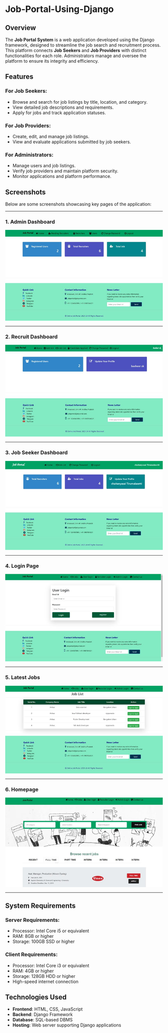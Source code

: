 # Job-Portal-Using-Django

## Overview
The **Job Portal System** is a web application developed using the Django framework, designed to streamline the job search and recruitment process. This platform connects **Job Seekers** and **Job Providers** with distinct functionalities for each role. Administrators manage and oversee the platform to ensure its integrity and efficiency.

## Features
### For Job Seekers:
- Browse and search for job listings by title, location, and category.
- View detailed job descriptions and requirements.
- Apply for jobs and track application statuses.

### For Job Providers:
- Create, edit, and manage job listings.
- View and evaluate applications submitted by job seekers.

### For Administrators:
- Manage users and job listings.
- Verify job providers and maintain platform security.
- Monitor applications and platform performance.

## Screenshots
Below are some screenshots showcasing key pages of the application:

---

### 1. **Admin Dashboard**
   ![Admin Dashboard](Screenshots/admin_dashboard.jpg)

---

### 2. **Recruit Dashboard**
   ![Recruit Dashboard](Screenshots/recruit_dashboard.jpg)

---

### 3. **Job Seeker Dashboard**
   ![Job Seeker Dashboard](Screenshots/job_seeker_dashboard.jpg)

---

### 4. **Login Page**
   ![Login Page](Screenshots/login_page.jpg)

---

### 5. **Latest Jobs**
   ![Latest Jobs](Screenshots/latest_jobs.jpg)

---

### 6. **Homepage**
   ![Homepage](Screenshots/homepage.jpg)

---

## System Requirements
### Server Requirements:
- Processor: Intel Core i5 or equivalent
- RAM: 8GB or higher
- Storage: 100GB SSD or higher

### Client Requirements:
- Processor: Intel Core i3 or equivalent
- RAM: 4GB or higher
- Storage: 128GB HDD or higher
- High-speed internet connection

## Technologies Used
- **Frontend**: HTML, CSS, JavaScript
- **Backend**: Django Framework
- **Database**: SQL-based DBMS
- **Hosting**: Web server supporting Django applications
